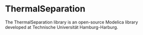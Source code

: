 # ThermalSeparation

The ThermalSeparation library is an open-source Modelica library developed at Technische Universität Hamburg-Harburg.
